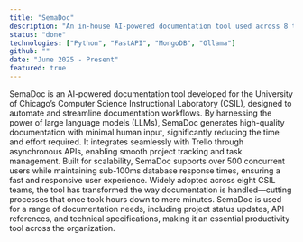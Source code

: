 ```yaml
---
title: "SemaDoc"
description: "An in-house AI-powered documentation tool used across 8 teams, reducing documentation time from hours to minutes using LLM-powered workflows"
status: "done"
technologies: ["Python", "FastAPI", "MongoDB", "Ollama"]
github: ""
date: "June 2025 - Present"
featured: true
---
```


SemaDoc is an AI-powered documentation tool developed for the University of Chicago’s Computer Science Instructional Laboratory (CSIL), designed to automate and streamline documentation workflows. By harnessing the power of large language models (LLMs), SemaDoc generates high-quality documentation with minimal human input, significantly reducing the time and effort required. It integrates seamlessly with Trello through asynchronous APIs, enabling smooth project tracking and task management. Built for scalability, SemaDoc supports over 500 concurrent users while maintaining sub-100ms database response times, ensuring a fast and responsive user experience. Widely adopted across eight CSIL teams, the tool has transformed the way documentation is handled—cutting processes that once took hours down to mere minutes. SemaDoc is used for a range of documentation needs, including project status updates, API references, and technical specifications, making it an essential productivity tool across the organization.

